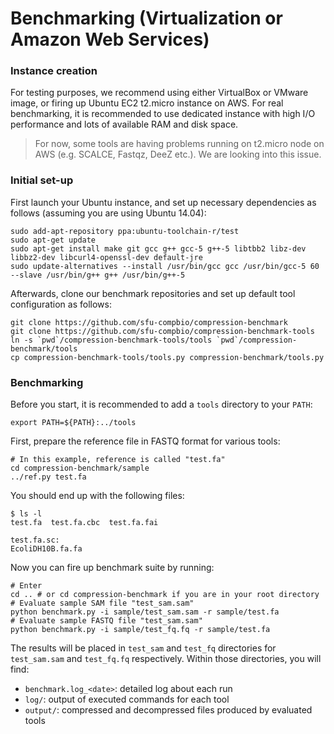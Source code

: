# Benchmarking (Virtualization or Amazon Web Services)

### Instance creation

For testing purposes, we recommend using either VirtualBox or VMware image, or firing up Ubuntu EC2 t2.micro instance on AWS. For real benchmarking, it is recommended to use dedicated instance with high I/O performance and lots of available RAM and disk space.

> For now, some tools are having problems running on t2.micro node on AWS (e.g. SCALCE, Fastqz, DeeZ etc.). We are looking into this issue.

### Initial set-up

First launch your Ubuntu instance, and set up necessary dependencies as follows (assuming you are using Ubuntu 14.04):

```
sudo add-apt-repository ppa:ubuntu-toolchain-r/test
sudo apt-get update
sudo apt-get install make git gcc g++ gcc-5 g++-5 libtbb2 libz-dev libbz2-dev libcurl4-openssl-dev default-jre
sudo update-alternatives --install /usr/bin/gcc gcc /usr/bin/gcc-5 60 --slave /usr/bin/g++ g++ /usr/bin/g++-5
```

Afterwards, clone our benchmark repositories and set up default tool configuration as follows:

```
git clone https://github.com/sfu-compbio/compression-benchmark
git clone https://github.com/sfu-compbio/compression-benchmark-tools
ln -s `pwd`/compression-benchmark-tools/tools `pwd`/compression-benchmark/tools
cp compression-benchmark-tools/tools.py compression-benchmark/tools.py
```

### Benchmarking

Before you start, it is recommended to add a `tools` directory to your `PATH`:

```
export PATH=${PATH}:../tools
```

First, prepare the reference file in FASTQ format for various tools:

```
# In this example, reference is called "test.fa"
cd compression-benchmark/sample
../ref.py test.fa
```

You should end up with the following files:

```
$ ls -l
test.fa  test.fa.cbc  test.fa.fai

test.fa.sc:
EcoliDH10B.fa.fa
```

Now you can fire up benchmark suite by running:

```
# Enter
cd .. # or cd compression-benchmark if you are in your root directory
# Evaluate sample SAM file "test_sam.sam"
python benchmark.py -i sample/test_sam.sam -r sample/test.fa
# Evaluate sample FASTQ file "test_sam.sam"
python benchmark.py -i sample/test_fq.fq -r sample/test.fa
```

The results will be placed in `test_sam` and `test_fq` directories for `test_sam.sam` and `test_fq.fq` respectively.
Within those directories, you will find:

- `benchmark.log_<date>`: detailed log about each run
- `log/`: output of executed commands for each tool
- `output/`: compressed and decompressed files produced by evaluated tools

